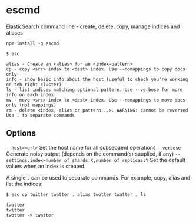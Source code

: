 # escmd
ElasticSearch command line - create, delete, copy, manage indices and aliases 

`npm install -g escmd`

```
$ esc

alias - Create an <alias> for an <index-pattern>
cp - copy <src> index to <dest> index. Use --nomappings to copy docs only
info - show basic info about the host (useful to check you're working on teh right cluster)
ls - list indices matching optional pattern. Use --verbose for more info on each index
mv - move <src> index to <dest> index. Use --nomappings to move docs only (not mappings)
rm - delete <index, alias or pattern...>. WARNING: cannot be reversed
Use . to separate commands
```

## Options
`--host=<url>`
Set the host name for all subsequent operations
`--verbose`
Generate noisy output (depends on the command(s) suuplied, if any)
`--settings.index=number_of_shards:X,number_of_replicas:Y`
Set the default values when an index is created

A single `.` can be used to separate commands. For example, copy, alias and list the indices:

```
$ esc cp twitter twatter . alias twotter twatter . ls

twatter
twitter
twotter -> twatter
```
